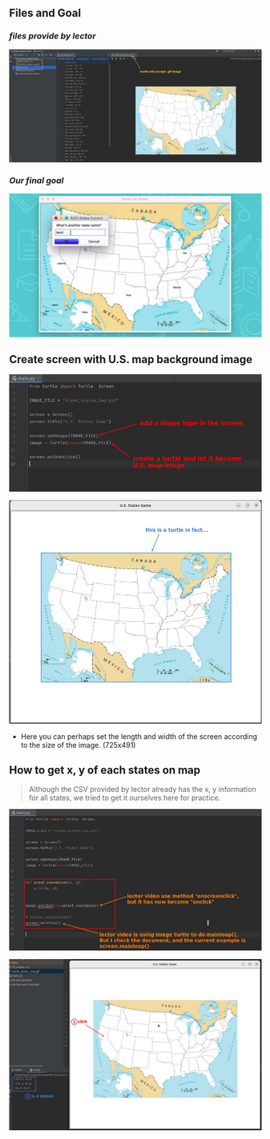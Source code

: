 ## **Files and Goal**

### _files provide by lector_

![Alt exract zip](pic/01.jpg)

### _Our final goal_

![Alt goal](pic/02.jpg)

## **Create screen with U.S. map background image**

![Alt screen and map image](pic/03.jpg)

![Alt result](pic/04.jpg)

- Here you can perhaps set the length and width of the screen according to the size of the image. (725x491)

## **How to get x, y of each states on map**

> Although the CSV provided by lector already has the x, y information for all states, we tried to get it ourselves here for practice.

![Alt how to get x, y](pic/05.jpg)

![Alt result](pic/06.jpg)
